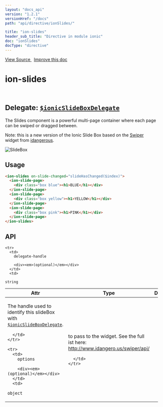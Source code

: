 ```yaml
---
layout: "docs_api"
version: "1.2.1"
versionHref: "/docs"
path: "api/directive/ionSlides/"

title: "ion-slides"
header_sub_title: "Directive in module ionic"
doc: "ionSlides"
docType: "directive"
---
```


<div class="improve-docs">
<a href='http://github.com/driftyco/ionic/tree/1.x/js/angular/directive/slides.js#L2'>
View Source
</a>
&nbsp;
<a href='http://github.com/driftyco/ionic/edit/1.x/js/angular/directive/slides.js#L2'>
Improve this doc
</a>
</div>




<h1 class="api-title">

ion-slides



<br/>
<small>
Delegate: <a href="/docs/api/service/$ionicSlideBoxDelegate/"><code>$ionicSlideBoxDelegate</code></a>
</small>

</h1>





The Slides component is a powerful multi-page container where each page can be swiped or dragged between.

Note: this is a new version of the Ionic Slide Box based on the [Swiper](http://www.idangero.us/swiper/#.Vmc1J-ODFBc) widget from
[idangerous](http://www.idangero.us/).

![SlideBox](http://ionicframework.com.s3.amazonaws.com/docs/controllers/slideBox.gif)









<h2 id="usage">Usage</h2>

```html
<ion-slides on-slide-changed="slideHasChanged($index)">
  <ion-slide-page>
    <div class="box blue"><h1>BLUE</h1></div>
  </ion-slide-page>
  <ion-slide-page>
    <div class="box yellow"><h1>YELLOW</h1></div>
  </ion-slide-page>
  <ion-slide-page>
    <div class="box pink"><h1>PINK</h1></div>
  </ion-slide-page>
</ion-slides>
```


<h2 id="api" style="clear:both;">API</h2>

<table class="table" style="margin:0;">
  <thead>
    <tr>
      <th>Attr</th>
      <th>Type</th>
      <th>Details</th>
    </tr>
  </thead>
  <tbody>
    
    <tr>
      <td>
        delegate-handle
        
        <div><em>(optional)</em></div>
      </td>
      <td>
        
  <code>string</code>
      </td>
      <td>
        <p>The handle used to identify this slideBox
with <a href="/docs/api/service/$ionicSlideBoxDelegate/"><code>$ionicSlideBoxDelegate</code></a>.</p>

        
      </td>
    </tr>
    
    <tr>
      <td>
        options
        
        <div><em>(optional)</em></div>
      </td>
      <td>
        
  <code>object</code>
      </td>
      <td>
        <p>to pass to the widget. See the full ist here: <a href="http://www.idangero.us/swiper/api/"><a href="http://www.idangero.us/swiper/api/">http://www.idangero.us/swiper/api/</a></a></p>

        
      </td>
    </tr>
    
  </tbody>
</table>









